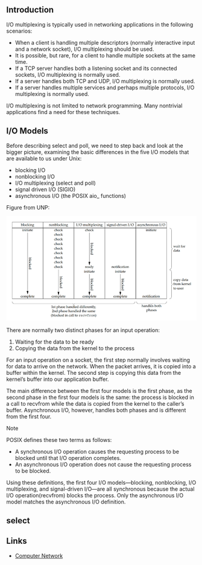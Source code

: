 ## Introduction


I/O multiplexing is typically used in networking applications in the following scenarios:
- When a client is handling multiple descriptors (normally interactive input and a network socket), I/O multiplexing should be used.
- It is possible, but rare, for a client to handle multiple sockets at the same time.
- If a TCP server handles both a listening socket and its connected sockets, I/O multiplexing is normally used.
- If a server handles both TCP and UDP, I/O multiplexing is normally used.
- If a server handles multiple services and perhaps multiple protocols, I/O multiplexing is normally used.

I/O multiplexing is not limited to network programming. Many nontrivial applications find a need for these techniques.

## I/O Models

Before describing select and poll, we need to step back and look at the bigger picture, examining the basic differences in the five I/O models that are available to us
under Unix:
- blocking I/O
- nonblocking I/O
- I/O multiplexing (select and poll)
- signal driven I/O (SIGIO)
- asynchronous I/O (the POSIX aio_ functions)


Figure from UNP:

![Comparison of the five I/O models](./images/Comparison%20of%20the%20five%20IO%20models.png)


There are normally two distinct phases for an input operation:
1. Waiting for the data to be ready
2. Copying the data from the kernel to the process

For an input operation on a socket, the first step normally involves waiting for data to arrive on the network. 
When the packet arrives, it is copied into a buffer within the kernel. The second step is copying this data from the kernel’s buffer into our application buffer.

The main difference between the first four models is the first phase, as the second phase in the first four models is the same: the process is blocked in a call to recvfrom while the data is copied from the kernel to the caller’s buffer. 
Asynchronous I/O, however, handles both phases and is different from the first four.

> [!NOTE]
> 
> POSIX defines these two terms as follows:
> - A synchronous I/O operation causes the requesting process to be blocked until that I/O operation completes.
> - An asynchronous I/O operation does not cause the requesting process to be blocked.

Using these definitions, the first four I/O models—blocking, nonblocking, I/O multiplexing, and signal-driven I/O—are all synchronous because the actual I/O operation(recvfrom) blocks the process. 
Only the asynchronous I/O model matches the asynchronous I/O definition.


## select



## Links
- [Computer Network](/docs/CS/CN/CN.md)